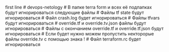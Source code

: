 first line # devops-netology
           # В папке terra form и всех её подпапках будут игнорироваться следующие файлы 
           # Файлы tf state будут игнорироваться
           # Файл crash.log будет игнорироваться 
           # Файлы tfvars будут игнорироваться
           # override.tf и override.tv.json файлы будут игнорироваться
           # Файлы с окончанием override.tf и override.tf.json будут игнорироваться
           # Если будет нужно можем пропустить некторорые файлы override.tv с помощью знака !
           # Файл terraform.rc будет игнорироваться 
